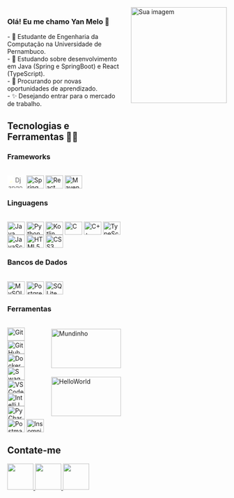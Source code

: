   <img src="https://i.imgur.com/63w2asY.jpeg" alt="Sua imagem" div align="right" style="width: 220px; height: 220px; float: right;">
<div style="display: flex; align-items: center;">
  <div style="margin-right: 20px;">
    <h3>Olá! Eu me chamo Yan Melo 👋</h3>
    <p>
      - 🔭 Estudante de Engenharia da Computação na Universidade de Pernambuco.<br>
      - 🌱 Estudando sobre desenvolvimento em Java (Spring e SpringBoot) e React (TypeScript).<br>
      - 🤔 Procurando por novas oportunidades de aprendizado.<br>
      - ✨ Desejando entrar para o mercado de trabalho.
    </p>



## Tecnologias e Ferramentas 👨‍💻

### Frameworks

<div style="display: inline_block"><br>
  <img align="center" alt="Django" height="30" width="40" src="https://cdn.jsdelivr.net/gh/devicons/devicon@latest/icons/django/django-plain-wordmark.svg" style="filter: brightness(400%)">
  <img align="center" alt="Spring" height="30" width="40" src="https://cdn.jsdelivr.net/gh/devicons/devicon/icons/spring/spring-original.svg">
  <img align="center" alt="React" height="30" width="40" src="https://cdn.jsdelivr.net/gh/devicons/devicon/icons/react/react-original.svg">
  <img align="center" alt="Maven" height="30" width="40" src="https://cdn.jsdelivr.net/gh/devicons/devicon/icons/maven/maven-original.svg">
</div>



### Linguagens
<div style="display: inline_block"><br>
  <img align="center" alt="Java" height="30" width="40" src="https://cdn.jsdelivr.net/gh/devicons/devicon/icons/java/java-original.svg">
  <img align="center" alt="Python" height="30" width="40" src="https://cdn.jsdelivr.net/gh/devicons/devicon/icons/python/python-original.svg">
  <img align="center" alt="Kotlin" height="30" width="40" src="https://cdn.jsdelivr.net/gh/devicons/devicon/icons/kotlin/kotlin-original.svg">
  <img align="center" alt="C" height="30" width="40" src="https://cdn.jsdelivr.net/gh/devicons/devicon/icons/c/c-original.svg">
  <img align="center" alt="C++" height="30" width="40" src="https://cdn.jsdelivr.net/gh/devicons/devicon/icons/cplusplus/cplusplus-original.svg">
  <img align="center" alt="TypeScript" height="30" width="40" src="https://cdn.jsdelivr.net/gh/devicons/devicon/icons/typescript/typescript-original.svg">
  <img align="center" alt="JavaScript" height="30" width="40" src="https://cdn.jsdelivr.net/gh/devicons/devicon/icons/javascript/javascript-original.svg">
  <img align="center" alt="HTML5" height="30" width="40" src="https://cdn.jsdelivr.net/gh/devicons/devicon/icons/html5/html5-original.svg">
  <img align="center" alt="CSS3" height="30" width="40" src="https://cdn.jsdelivr.net/gh/devicons/devicon/icons/css3/css3-original.svg">
</div>



### Bancos de Dados
<div style="display: inline_block"><br>
  <img align="center" alt="MySQL" height="30" width="40" src="https://cdn.jsdelivr.net/gh/devicons/devicon/icons/mysql/mysql-original.svg">
  <img align="center" alt="PostgreSQL" height="30" width="40" src="https://cdn.jsdelivr.net/gh/devicons/devicon/icons/postgresql/postgresql-original.svg">
  <img align="center" alt="SQLite" height="30" width="40" src="https://cdn.jsdelivr.net/gh/devicons/devicon/icons/sqlite/sqlite-original.svg">
</div>



### Ferramentas

<img src="https://i.imgur.com/UzqqqD1.gif" alt="Mundinho" style="width: 160px; height: 90px; float: right; margin-top: 20px; margin-left: 20px;" div align="right">
<img src="https://i.imgur.com/7xFFfVM.gif" alt="HelloWorld" style="width: 160px; height: 90px; float: right; margin-top: 20px; margin-left: 20px;"div align="right" >

<div style="display: inline_block"><br>
  <img align="center" alt="Git" height="30" width="40" src="https://cdn.jsdelivr.net/gh/devicons/devicon/icons/git/git-original.svg" >
  <img align="center" alt="GitHub" height="30" width="40" src="https://cdn.jsdelivr.net/gh/devicons/devicon/icons/github/github-original.svg">
  <img align="center" alt="Docker" height="30" width="40" src="https://cdn.jsdelivr.net/gh/devicons/devicon/icons/docker/docker-original.svg">
  <img align="center" alt="Swagger" height="30" width="40" src="https://cdn.jsdelivr.net/gh/devicons/devicon/icons/swagger/swagger-original.svg">
  <img align="center" alt="VSCode" height="30" width="40" src="https://cdn.jsdelivr.net/gh/devicons/devicon/icons/vscode/vscode-original.svg">
  <img align="center" alt="IntelliJ IDEA" height="30" width="40" src="https://cdn.jsdelivr.net/gh/devicons/devicon/icons/intellij/intellij-original.svg">
  <img align="center" alt="PyCharm" height="30" width="40" src="https://cdn.jsdelivr.net/gh/devicons/devicon/icons/pycharm/pycharm-original.svg">
  <img align="center" alt="Postman" height="30" width="40" src="https://cdn.jsdelivr.net/gh/devicons/devicon/icons/postman/postman-original.svg">
  <img align="center" alt="Insomnia" height="30" width="40" src="https://cdn.jsdelivr.net/gh/devicons/devicon/icons/insomnia/insomnia-original.svg">
  
</div>



## Contate-me

<div> 
  <a href="https://instagram.com/yan_melo" target="_blank">
    <img src="https://i.imgur.com/6iaI6Cz.png" target="_blank" height="60" width="60">
  </a>
  <a href="mailto:ymm@ecomp.poli.br">
    <img src="https://i.imgur.com/NmENIGx.png" target="_blank" height="60" width="60">
  </a>
  <a href="https://www.linkedin.com/in/yandemelo/" target="_blank">
    <img src="https://i.imgur.com/jsm4olv.png" target="_blank" height="60" width="60">
  </a> 
</div>


